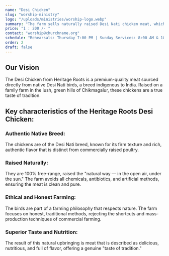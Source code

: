 ```yaml
---
name: "Desi Chicken"
slug: "worship-ministry"
logo: "/uploads/ministries/worship-logo.webp"
summary: "The farm sells naturally raised Desi Nati chicken meat, which is described as clean, delicious, and nutritious."
price: "1 : 200 /- "
contact: "worship@churchname.org"
schedule: "Rehearsals: Thursday 7:00 PM | Sunday Services: 8:00 AM & 10:30 AM"
order: 2
draft: false
---
```


## Our Vision

The Desi Chicken from Heritage Roots is a premium-quality meat sourced directly from native Desi Nati birds, a breed indigenous to India. Raised on a family farm in the lush, green hills of Chikmagalur, these chickens are a true taste of tradition.

## Key characteristics of the Heritage Roots Desi Chicken:

### Authentic Native Breed:

The chickens are of the Desi Nati breed, known for its firm texture and rich, authentic flavor that is distinct from commercially raised poultry.

### Raised Naturally:

They are 100% free-range, raised the "natural way — in the open air, under the sun." The farm avoids all chemicals, antibiotics, and artificial methods, ensuring the meat is clean and pure.

### Ethical and Honest Farming:

The birds are part of a farming philosophy that respects nature. The farm focuses on honest, traditional methods, rejecting the shortcuts and mass-production techniques of commercial farming.

### Superior Taste and Nutrition:

The result of this natural upbringing is meat that is described as delicious, nutritious, and full of flavor, offering a genuine "taste of tradition."
